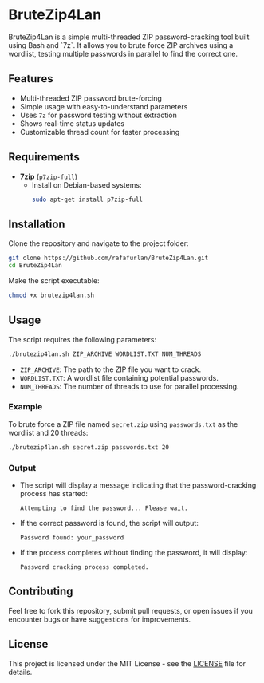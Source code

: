 # BruteZip4Lan

BruteZip4Lan is a simple multi-threaded ZIP password-cracking tool built using Bash and \`7z\`. It allows you to brute force ZIP archives using a wordlist, testing multiple passwords in parallel to find the correct one.

## Features

- Multi-threaded ZIP password brute-forcing
- Simple usage with easy-to-understand parameters
- Uses `7z` for password testing without extraction
- Shows real-time status updates
- Customizable thread count for faster processing

## Requirements

- **7zip** (`p7zip-full`)
  - Install on Debian-based systems:
    ```bash
    sudo apt-get install p7zip-full
    ```

## Installation

Clone the repository and navigate to the project folder:

```bash
git clone https://github.com/rafafurlan/BruteZip4Lan.git
cd BruteZip4Lan
```

Make the script executable:

```bash
chmod +x brutezip4lan.sh
```

## Usage

The script requires the following parameters:

```bash
./brutezip4lan.sh ZIP_ARCHIVE WORDLIST.TXT NUM_THREADS
```

- `ZIP_ARCHIVE`: The path to the ZIP file you want to crack.
- `WORDLIST.TXT`: A wordlist file containing potential passwords.
- `NUM_THREADS`: The number of threads to use for parallel processing.

### Example

To brute force a ZIP file named `secret.zip` using `passwords.txt` as the wordlist and 20 threads:

```bash
./brutezip4lan.sh secret.zip passwords.txt 20
```

### Output

- The script will display a message indicating that the password-cracking process has started: 
  ```
  Attempting to find the password... Please wait.
  ```

- If the correct password is found, the script will output:
  ```
  Password found: your_password
  ```

- If the process completes without finding the password, it will display:
  ```
  Password cracking process completed.
  ```

## Contributing

Feel free to fork this repository, submit pull requests, or open issues if you encounter bugs or have suggestions for improvements.

## License

This project is licensed under the MIT License - see the [LICENSE](LICENSE) file for details.

